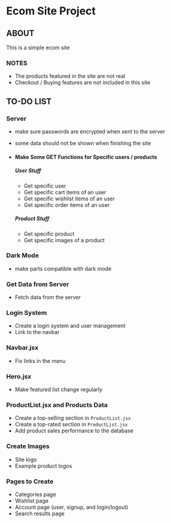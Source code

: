 # Ecom Site Project

## ABOUT

This is a simple ecom site

### NOTES

-   The products featured in the site are not real
-   Checkout / Buying features are not included in this site

## TO-DO LIST

### Server

-   make sure passwords are encrypted when sent to the server
-   some data should not be shown when finishing the site

-   #### Make Some GET Functions for Specific users / products
    ##### User Stuff
    -   Get specific user
    -   Get specific cart items of an user
    -   Get specific wishlist items of an user
    -   Get specific order items of an user
    ##### Product Stuff
    -   Get specific product
    -   Get specific images of a product

### Dark Mode

-   make parts compatible with dark mode

### Get Data from Server

-   Fetch data from the server

### Login System

-   Create a login system and user management
-   Link to the navbar

### Navbar.jsx

-   Fix links in the menu

### Hero.jsx

-   Make featured list change regularly

### ProductList.jsx and Products Data

-   Create a top-selling section in `ProductList.jsx`
-   Create a top-rated section in `ProductList.jsx`
-   Add product sales performance to the database

### Create Images

-   Site logo
-   Example product logos

### Pages to Create

-   Categories page
-   Wishlist page
-   Account page (user, signup, and login/logout)
-   Search results page
